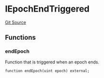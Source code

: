 # IEpochEndTriggered
[Git Source](https://github.com/FloorDAO/floor-v2/blob/c8169a0594ad07a37d169672a50f4155c41be809/src/interfaces/utils/EpochEndTriggered.sol)


## Functions
### endEpoch

Function that is triggered when an epoch ends.


```solidity
function endEpoch(uint epoch) external;
```

